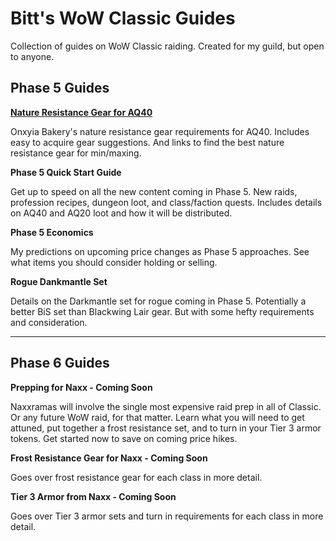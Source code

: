 
# Bitt's WoW Classic Guides

Collection of guides on WoW Classic raiding. Created for my guild, but open to anyone.

## Phase 5 Guides

**[Nature Resistance Gear for AQ40](https://queuebitt.github.io/nature-resist)**

Onxyia Bakery's nature resistance gear requirements for AQ40. Includes easy to acquire gear suggestions. And links to find the best nature resistance gear for min/maxing.

**Phase 5 Quick Start Guide**

Get up to speed on all the new content coming in Phase 5. New raids, profession recipes, dungeon loot, and class/faction quests. Includes details on AQ40 and AQ20 loot and how it will be distributed.

**Phase 5 Economics**

My predictions on upcoming price changes as Phase 5 approaches. See what items you should consider holding or selling.

**Rogue Dankmantle Set**

Details on the Darkmantle set for rogue coming in Phase 5. Potentially a better BiS set than Blackwing Lair gear. But with some hefty requirements and consideration.

*****

## Phase 6 Guides

**Prepping for Naxx - Coming Soon**

Naxxramas will involve the single most expensive raid prep in all of Classic. Or any future WoW raid, for that matter. Learn what you will need to get attuned, put together a frost resistance set, and to turn in your Tier 3 armor tokens. Get started now to save on coming price hikes.

**Frost Resistance Gear for Naxx - Coming Soon**

Goes over frost resistance gear for each class in more detail.

**Tier 3 Armor from Naxx - Coming Soon**

Goes over Tier 3 armor sets and turn in requirements for each class in more detail.
